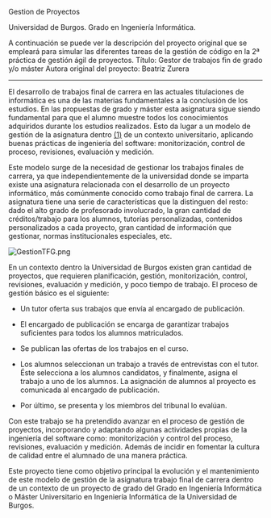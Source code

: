 Gestion de Proyectos

Universidad de Burgos. Grado en Ingeniería Informática.

A continuación se puede ver la descripción del proyecto original que se empleará para simular las diferentes tareas de la gestión de código en la 2ª práctica de gestión ágil de proyectos.
Título: Gestor de trabajos fin de grado y/o máster
Autora original del proyecto: Beatriz Zurera


--------------


El desarrollo de trabajos final de carrera en las actuales titulaciones de informática es una de las materias fundamentales a la conclusión de los estudios. En las propuestas de grado y máster esta asignatura sigue siendo fundamental para que el alumno muestre todos los conocimientos adquiridos durante los estudios realizados. Esto da lugar a un modelo de gestión de la asignatura dentro [(1)](
[http://upcommons.upc.edu/revistes/handle/2099/8024](http://upcommons.upc.edu/revistes/handle/2099/8024)) de un contexto universitario, aplicando buenas prácticas de ingeniería del software: monitorización, control de proceso, revisiones, evaluación y medición.

Este modelo surge de la necesidad de gestionar los trabajos finales de carrera, ya que independientemente de la universidad donde se imparta existe una asignatura relacionada con el desarrollo de un proyecto informático, más comúnmente conocido como trabajo final de carrera. La asignatura tiene una serie de características que la distinguen del resto: dado el alto grado de profesorado involucrado, la gran cantidad de créditos/trabajo para los alumnos, tutorías personalizadas, contenidos personalizados a cada proyecto, gran cantidad de información que gestionar, normas institucionales especiales, etc.

![GestionTFG.png](https://bitbucket.org/repo/gGkE9o/images/1664065840-GestionTFG.png)

En un contexto dentro la Universidad de Burgos existen gran cantidad de proyectos, que requieren planificación, gestión, monitorización, control, revisiones, evaluación y medición, y poco tiempo de trabajo. El proceso de gestión básico es el siguiente:

* Un tutor oferta sus trabajos que envía al encargado de publicación.

* El encargado de publicación se encarga de garantizar trabajos suficientes para todos los alumnos matriculados.

* Se publican las ofertas de los trabajos en el curso.

* Los alumnos seleccionan un trabajo a través de entrevistas con el tutor. Éste selecciona a los alumnos candidatos, y finalmente, asigna el trabajo a uno de los alumnos. La asignación de alumnos al proyecto es comunicada al encargado de publicación.

* Por último, se presenta y los miembros del tribunal lo evalúan.

Con este trabajo se ha pretendido avanzar en el proceso de gestión de proyectos, incorporando y adaptando algunas actividades propias de la ingeniería del software como: monitorización y control del proceso, revisiones, evaluación y medición. Además de incidir en fomentar la cultura de calidad entre el alumnado de una manera práctica.

Este proyecto tiene como objetivo principal la evolución y el mantenimiento de este modelo de gestión de la asignatura trabajo final de carrera dentro de un contexto de un proyecto de grado del Grado en Ingeniería Informática o Máster Universitario en Ingeniería Informática de la Universidad de Burgos.
